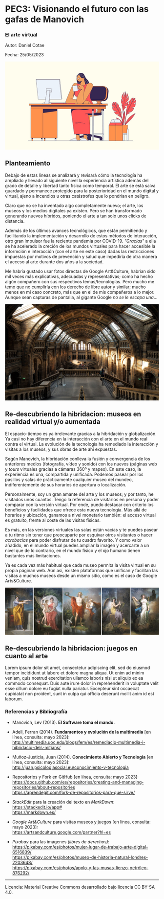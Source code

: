 # PEC3: Visionando el futuro con las gafas de Manovich 

### El arte virtual 


Autor: Daniel Cotae


Fecha: 25/05/2023

![Mujer delante del ordenador](/cabecera.jpg) 



## Planteamiento


Debajo de estas lineas se analizará y revisará cómo la tecnología ha ampliado y llevado al siguiente nivel la experiencia artística además del grado de detalle y libertad tanto física como temporal. El arte se está salva guardado y permanece protegido para la posterioridad en el mundo digital y virtual, ajeno a incendios u otras catástrofes que lo pondrían en peligro.

Claro que no se ha inventado algo completamente nuevo; el arte, los museos y los medios digitales ya existen. Pero se han transformado generando nuevos híbridos, poniendo el arte a tan solo unos clicks de distancia.

Además de los últimos avances tecnológicos, que están permitiendo y facilitando la implementación y desarrollo de estos métodos de interacción, otro gran impulsor fue la reciente pandemia por COVID-19. _"Gracias"_ a ella se ha acelerado la creción de los mundos virtuales para hacer accesible la informción e interacción (con el arte en este caso) dadas las restricciones impuestas por motivos de prevención y salud que impediría de otra manera el acceso al arte durante dos años a la sociedad.

Me habría gustado usar fotos directas de Google Art&Culture, habrían sido mil veces más explicativas, adecuadas y representativas; como ha hecho algún compañero con sus respectivos temas/tecnologías. Pero mucho me temo que no cumpliría con los derecho de libre autor y similar; mucho menos en mi caso concreto, más que en el de mis compañeros a lo mejor. Aunque sean capturas de pantalla, al gigante Google _no se le escapa una_…


![Vestíbulo museo](/museo.jpg) 

## Re-descubriendo la hibridacion: museos en realidad virtual y/o aumentada

El espacio-tiempo es ya irrelevante gracias a la hibridación y globalización. Ya casi no hay diferencia en la interacción con el arte en el mundo real contra el virtual. La evolución de la tecnología ha remediado la interacción y visitas a los museos, y sus obras de arte ahí expuestas. 

Según Manovich, la hibridación conlleva la fusión y convergencia de los anteriores medios (fotografía, vídeo y sonido) con los nuevos (páginas web y _tours_ virtuales gracias a cámaras 360º y mapeo). En este caso, la experiencia es una, compartida y unificada. Podemos pasear por los pasillos y salas de prácticamente cualquier museo del mundeo, indiferentemente de sus horarios de apertura o localización.

Personalmente, soy un gran amante del arte y los museos; y por tanto, he visitados unos cuantos. Tengo la referencia de visitarlos en persona y poder comparar con la versión virtual. Por ende, puedo destacar con criterio los beneficios y facilidades que ofrece esta nueva tecnología. Más allá de horarios y ubicación, ganamos a nivel monetario también: el acceso virtual es gratuito, frente al coste de las visitas físicas.

Es más, en las versiones virtuales las salas están vacías y te puedes pasear a tu ritmo sin tener que preocuparte por esquivar otros visitantes o hacer _acrobacias_ para poder disfrutar de tu cuadro favorito. Y como valor añadido, en el mundo virtual puedes ampliar la imagen y acercarte a un nivel que de lo contrario, en el mundo físico y el ojo humano tienen bastantes más limitaciones.

Ya es cada vez más habitual que cada museo permita la visita virtual en su propia páginan web. Aún así, existen plataformas que unifican y facilitan las visitas a muchos museos desde un mismo sitio, como es el caso de Google Arts&Culture.

![Escenas de la vida del dios Apollo](/apollo.jpg) 

## Re-descubriendo la hibridacion: juegos en cuanto al arte

Lorem ipsum dolor sit amet, consectetur adipiscing elit, sed do eiusmod tempor incididunt ut labore et dolore magna aliqua. Ut enim ad minim veniam, quis nostrud exercitation ullamco laboris nisi ut aliquip ex ea commodo consequat. Duis aute irure dolor in reprehenderit in voluptate velit esse cillum dolore eu fugiat nulla pariatur. Excepteur sint occaecat cupidatat non proident, sunt in culpa qui officia deserunt mollit anim id est laborum.


### Referencias y Bibliografía

* Manovich, Lev (2013). **El Software toma el mando.**

* Adell, Ferran (2014). **Fundamentos y evolución de la multimedia** \[en línea, consulta: mayo 2023\]:<br>
<http://multimedia.uoc.edu/blogs/fem/es/remediacio-multimedia-i-hibridacio-dels-mitjans/>

* Muñoz-Justicia, Juan (2014). **Conocimiento Abierto y Tecnología** \[en línea, consulta: mayo 2023\]:<br>
<http://juan.psicologiasocial.eu/conocimiento-y-tecnologia>

* Repositorios y Fork en GitHub \[en línea, consulta: mayo 2023\]:<br>
<https://docs.github.com/es/repositories/creating-and-managing-repositories/about-repositories><br>
<https://aprendegit.com/fork-de-repositorios-para-que-sirve/>

* _StackEdit_ para la creación del texto en _MarkDown_:<br>
<https://stackedit.io/app#><br>
<https://markdown.es/>

* _Google Art&Culture_ para visitas museos y juegos \[en línea, consulta: mayo 2023\]:<br> <https://artsandculture.google.com/partner?hl=es>

* _Pixabay_ para las imágenes _(libres de derechos)_:<br>
<https://pixabay.com/es/photos/mujer-lugar-de-trabajo-arte-digital-6516839/><br>
<https://pixabay.com/es/photos/museo-de-historia-natural-londres-2203648/><br>
<https://pixabay.com/es/photos/apolo-y-las-musas-lienzo-petróleo-876292/>
----

Licencia: Material Creative Commons desarrollado bajo licencia CC BY-SA 4.0.

